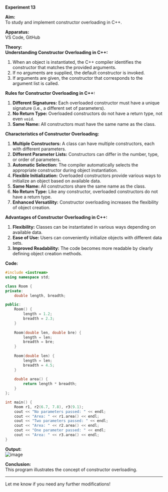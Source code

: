 **Experiment 13**

**Aim:**  
To study and implement constructor overloading in C++.

**Apparatus:**  
VS Code, GitHub

**Theory:**  
**Understanding Constructor Overloading in C++:**
1. When an object is instantiated, the C++ compiler identifies the constructor that matches the provided arguments.
2. If no arguments are supplied, the default constructor is invoked.
3. If arguments are given, the constructor that corresponds to the argument list is called.

**Rules for Constructor Overloading in C++:**
1. **Different Signatures:** Each overloaded constructor must have a unique signature (i.e., a different set of parameters).
2. **No Return Type:** Overloaded constructors do not have a return type, not even `void`.
3. **Same Name:** All constructors must have the same name as the class.

**Characteristics of Constructor Overloading:**
1. **Multiple Constructors:** A class can have multiple constructors, each with different parameters.
2. **Different Parameter Lists:** Constructors can differ in the number, type, or order of parameters.
3. **Automatic Selection:** The compiler automatically selects the appropriate constructor during object instantiation.
4. **Flexible Initialization:** Overloaded constructors provide various ways to initialize an object based on available data.
5. **Same Name:** All constructors share the same name as the class.
6. **No Return Type:** Like any constructor, overloaded constructors do not have a return type.
7. **Enhanced Versatility:** Constructor overloading increases the flexibility of object creation.

**Advantages of Constructor Overloading in C++:**
1. **Flexibility:** Classes can be instantiated in various ways depending on available data.
2. **Ease of Use:** Users can conveniently initialize objects with different data sets.
3. **Improved Readability:** The code becomes more readable by clearly defining object creation methods.

**Code:**
```cpp
#include <iostream>
using namespace std;

class Room {
private:
    double length, breadth;

public:
    Room() {
        length = 1.2;
        breadth = 2.3;
    }
    
    Room(double len, double bre) {
        length = len;
        breadth = bre;
    }
    
    Room(double len) {
        length = len;
        breadth = 4.5;
    }
    
    double area() {
        return length * breadth;
    }
};

int main() {
    Room r1, r2(6.7, 7.8), r3(9.1);
    cout << "No parameters passed: " << endl;
    cout << "Area: " << r1.area() << endl;
    cout << "Two parameters passed: " << endl;
    cout << "Area: " << r2.area() << endl;
    cout << "One parameter passed: " << endl;
    cout << "Area: " << r3.area() << endl;
}
```
**Output:**  
![image](https://github.com/user-attachments/assets/81833a04-3003-46c8-b6c5-8277b8e32f76)


**Conclusion:**  
This program illustrates the concept of constructor overloading.

--- 

Let me know if you need any further modifications!

